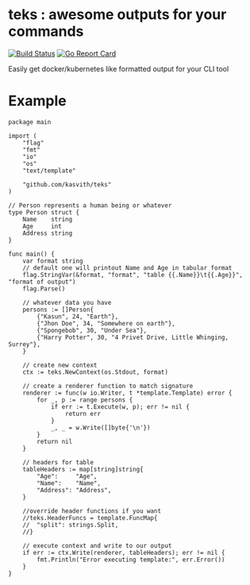 # teks : awesome outputs for your commands

[![Build Status](https://travis-ci.com/kasvith/teks.svg?branch=master)](https://travis-ci.com/kasvith/teks) [![Go Report Card](https://goreportcard.com/badge/github.com/kasvith/teks)](https://goreportcard.com/report/github.com/kasvith/teks)

Easily get docker/kubernetes like formatted output for your CLI tool

# Example

```
package main

import (
	"flag"
	"fmt"
	"io"
	"os"
	"text/template"

	"github.com/kasvith/teks"
)

// Person represents a human being or whatever
type Person struct {
	Name    string
	Age     int
	Address string
}

func main() {
	var format string
	// default one will printout Name and Age in tabular format
	flag.StringVar(&format, "format", "table {{.Name}}\t{{.Age}}", "format of output")
	flag.Parse()

	// whatever data you have
	persons := []Person{
		{"Kasun", 24, "Earth"},
		{"Jhon Doe", 34, "Somewhere on earth"},
		{"Spongebob", 30, "Under Sea"},
		{"Harry Potter", 30, "4 Privet Drive, Little Whinging, Surrey"},
	}

	// create new context
	ctx := teks.NewContext(os.Stdout, format)

	// create a renderer function to match signature
	renderer := func(w io.Writer, t *template.Template) error {
		for _, p := range persons {
			if err := t.Execute(w, p); err != nil {
				return err
			}
			_, _ = w.Write([]byte{'\n'})
		}
		return nil
	}

	// headers for table
	tableHeaders := map[string]string{
		"Age":     "Age",
		"Name":    "Name",
		"Address": "Address",
	}

	//override header functions if you want
	//teks.HeaderFuncs = template.FuncMap{
	//	"split": strings.Split,
	//}

	// execute context and write to our output
	if err := ctx.Write(renderer, tableHeaders); err != nil {
		fmt.Println("Error executing template:", err.Error())
	}
}

```
